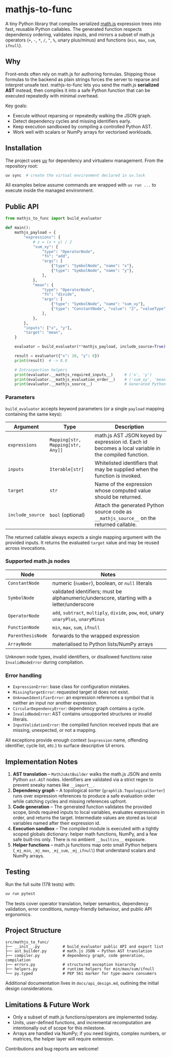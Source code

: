 # mathjs-to-func

A tiny Python library that compiles serialized [math.js](https://mathjs.org/) expression trees into fast, reusable Python callables. The generated function respects dependency ordering, validates inputs, and mirrors a subset of math.js operators (`+`, `-`, `*`, `/`, `^`, `%`, unary plus/minus) and functions (`min`, `max`, `sum`, `ifnull`).

## Why

Front-ends often rely on math.js for authoring formulas. Shipping those formulas to the backend as plain strings forces the server to reparse and interpret unsafe text. mathjs-to-func lets you send the math.js **serialized AST** instead, then compiles it into a safe Python function that can be executed repeatedly with minimal overhead.

Key goals:
- Execute without reparsing or repeatedly walking the JSON graph.
- Detect dependency cycles and missing identifiers early.
- Keep execution sandboxed by compiling a controlled Python AST.
- Work well with scalars or NumPy arrays for vectorised workloads.

## Installation

The project uses [uv](https://github.com/astral-sh/uv) for dependency and virtualenv management. From the repository root:

```bash
uv sync  # create the virtual environment declared in uv.lock
```

All examples below assume commands are wrapped with `uv run ...` to execute inside the managed environment.

## Public API

```python
from mathjs_to_func import build_evaluator

def main():
    mathjs_payload = {
        "expressions": {
            # z = (x + y) / 2
            "sum_xy": {
                "type": "OperatorNode",
                "fn": "add",
                "args": [
                    {"type": "SymbolNode", "name": "x"},
                    {"type": "SymbolNode", "name": "y"},
                ],
            },
            "mean": {
                "type": "OperatorNode",
                "fn": "divide",
                "args": [
                    {"type": "SymbolNode", "name": "sum_xy"},
                    {"type": "ConstantNode", "value": "2", "valueType": "number"},
                ],
            },
        },
        "inputs": ["x", "y"],
        "target": "mean",
    }

    evaluator = build_evaluator(**mathjs_payload, include_source=True)

    result = evaluator({"x": 10, "y": 6})
    print(result)  # -> 8.0

    # Introspection helpers
    print(evaluator.__mathjs_required_inputs__)     # ('x', 'y')
    print(evaluator.__mathjs_evaluation_order__)    # ('sum_xy', 'mean')
    print(evaluator.__mathjs_source__)              # Generated Python source
```

### Parameters

`build_evaluator` accepts keyword parameters (or a single `payload` mapping containing the same keys):

| Argument      | Type                               | Description |
|---------------|------------------------------------|-------------|
| `expressions` | `Mapping[str, Mapping[str, Any]]`   | math.js AST JSON keyed by expression id. Each id becomes a local variable in the compiled function. |
| `inputs`      | `Iterable[str]`                     | Whitelisted identifiers that may be supplied when the function is invoked. |
| `target`      | `str`                               | Name of the expression whose computed value should be returned. |
| `include_source` | `bool` (optional)                 | Attach the generated Python source code as `__mathjs_source__` on the returned callable. |

The returned callable always expects a single mapping argument with the provided inputs. It returns the evaluated `target` value and may be reused across invocations.

### Supported math.js nodes

| Node                     | Notes |
|-------------------------|-------|
| `ConstantNode`          | numeric (`number`), boolean, or `null` literals |
| `SymbolNode`            | validated identifiers; must be alphanumeric/underscore, starting with a letter/underscore |
| `OperatorNode`          | `add`, `subtract`, `multiply`, `divide`, `pow`, `mod`, unary `unaryPlus`, `unaryMinus` |
| `FunctionNode`          | `min`, `max`, `sum`, `ifnull` |
| `ParenthesisNode`       | forwards to the wrapped expression |
| `ArrayNode`             | materialised to Python lists/NumPy arrays |

Unknown node types, invalid identifiers, or disallowed functions raise `InvalidNodeError` during compilation.

### Error handling

- `ExpressionError`: base class for configuration mistakes.
- `MissingTargetError`: requested target id does not exist.
- `UnknownIdentifierError`: an expression references a symbol that is neither an input nor another expression.
- `CircularDependencyError`: dependency graph contains a cycle.
- `InvalidNodeError`: AST contains unsupported structures or invalid literals.
- `InputValidationError`: the compiled function received inputs that are missing, unexpected, or not a mapping.

All exceptions provide enough context (`expression` name, offending identifier, cycle list, etc.) to surface descriptive UI errors.

## Implementation Notes

1. **AST translation** – `MathJsAstBuilder` walks the math.js JSON and emits Python `ast.AST` nodes. Identifiers are validated via a strict regex to prevent sneaky names like `__import__`.
2. **Dependency graph** – A topological sorter (`graphlib.TopologicalSorter`) runs over expression references to produce a safe evaluation order while catching cycles and missing references upfront.
3. **Code generation** – The generated function validates the provided scope, binds required inputs to local variables, evaluates expressions in order, and returns the target. Intermediate values are stored as local variables named after their expression id.
4. **Execution sandbox** – The compiled module is executed with a tightly scoped globals dictionary: helper math functions, NumPy, and a few safe built-ins only. There is no ambient `__builtins__` exposure.
5. **Helper functions** – math.js functions map onto small Python helpers (`_mj_min`, `_mj_max`, `_mj_sum`, `_mj_ifnull`) that understand scalars and NumPy arrays.

## Testing

Run the full suite (178 tests) with:

```bash
uv run pytest
```

The tests cover operator translation, helper semantics, dependency validation, error conditions, numpy-friendly behaviour, and public API ergonomics.

## Project Structure

```
src/mathjs_to_func/
├── __init__.py          # build_evaluator public API and export list
├── ast_builder.py       # math.js JSON → Python AST translation
├── compiler.py          # dependency graph, code generation, compilation
├── errors.py            # structured exception hierarchy
├── helpers.py           # runtime helpers for min/max/sum/ifnull
└── py.typed             # PEP 561 marker for type-aware consumers
```

Additional documentation lives in `docs/api_design.md`, outlining the initial design considerations.

## Limitations & Future Work

- Only a subset of math.js functions/operators are implemented today.
- Units, user-defined functions, and incremental recomputation are intentionally out of scope for this milestone.
- Arrays are handled via NumPy; if you need bigints, complex numbers, or matrices, the helper layer will require extension.

Contributions and bug reports are welcome!
